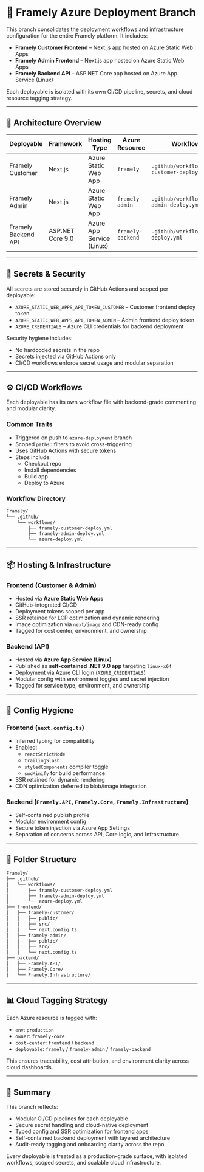 # 🚀 Framely Azure Deployment Branch

This branch consolidates the deployment workflows and infrastructure configuration for the entire Framely platform. It includes:

- **Framely Customer Frontend** – Next.js app hosted on Azure Static Web Apps  
- **Framely Admin Frontend** – Next.js app hosted on Azure Static Web Apps  
- **Framely Backend API** – ASP.NET Core app hosted on Azure App Service (Linux)

Each deployable is isolated with its own CI/CD pipeline, secrets, and cloud resource tagging strategy.

---

## 🧱 Architecture Overview

| Deployable           | Framework        | Hosting Type            | Azure Resource              | Workflow File                                      |
|----------------------|------------------|--------------------------|-----------------------------|----------------------------------------------------|
| Framely Customer     | Next.js          | Azure Static Web App     | `framely`          | `.github/workflows/framely-customer-deploy.yml`   |
| Framely Admin        | Next.js          | Azure Static Web App     | `framely-admin`         | `.github/workflows/framely-admin-deploy.yml`      |
| Framely Backend API  | ASP.NET Core 9.0 | Azure App Service (Linux)| `framely-backend`       | `.github/workflows/azure-deploy.yml`              |

---

## 🔐 Secrets & Security

All secrets are stored securely in GitHub Actions and scoped per deployable:

- `AZURE_STATIC_WEB_APPS_API_TOKEN_CUSTOMER` – Customer frontend deploy token  
- `AZURE_STATIC_WEB_APPS_API_TOKEN_ADMIN` – Admin frontend deploy token  
- `AZURE_CREDENTIALS` – Azure CLI credentials for backend deployment  

Security hygiene includes:

- No hardcoded secrets in the repo  
- Secrets injected via GitHub Actions only  
- CI/CD workflows enforce secret usage and modular separation

---

## ⚙️ CI/CD Workflows

Each deployable has its own workflow file with backend-grade commenting and modular clarity.

### Common Traits

- Triggered on push to `azure-deployment` branch  
- Scoped `paths:` filters to avoid cross-triggering  
- Uses GitHub Actions with secure tokens  
- Steps include:
  - Checkout repo  
  - Install dependencies  
  - Build app  
  - Deploy to Azure

### Workflow Directory

```bash
Framely/
└── .github/
    └── workflows/
        ├── framely-customer-deploy.yml
        ├── framely-admin-deploy.yml
        └── azure-deploy.yml
```

---

## 📦 Hosting & Infrastructure

### Frontend (Customer & Admin)

- Hosted via **Azure Static Web Apps**  
- GitHub-integrated CI/CD  
- Deployment tokens scoped per app  
- SSR retained for LCP optimization and dynamic rendering  
- Image optimization via `next/image` and CDN-ready config  
- Tagged for cost center, environment, and ownership

### Backend (API)

- Hosted via **Azure App Service (Linux)**  
- Published as **self-contained .NET 9.0 app** targeting `linux-x64`  
- Deployment via Azure CLI login (`AZURE_CREDENTIALS`)  
- Modular config with environment toggles and secret injection  
- Tagged for service type, environment, and ownership

---

## 🧼 Config Hygiene

### Frontend (`next.config.ts`)

- Inferred typing for compatibility  
- Enabled:
  - `reactStrictMode`  
  - `trailingSlash`  
  - `styledComponents` compiler toggle  
  - `swcMinify` for build performance  
- SSR retained for dynamic rendering  
- CDN optimization deferred to blob/image integration

### Backend (`Framely.API`, `Framely.Core`, `Framely.Infrastructure`)

- Self-contained publish profile  
- Modular environment config  
- Secure token injection via Azure App Settings  
- Separation of concerns across API, Core logic, and Infrastructure

---

## 📁 Folder Structure

```bash
Framely/
├── .github/
│   └── workflows/
│       ├── framely-customer-deploy.yml
│       ├── framely-admin-deploy.yml
│       └── azure-deploy.yml
├── frontend/
│   ├── framely-customer/
│   │   ├── public/
│   │   ├── src/
│   │   └── next.config.ts
│   ├── framely-admin/
│   │   ├── public/
│   │   ├── src/
│   │   └── next.config.ts
├── backend/
│   ├── Framely.API/
│   ├── Framely.Core/
│   └── Framely.Infrastructure/
```

---

## 📊 Cloud Tagging Strategy

Each Azure resource is tagged with:

- `env`: `production`  
- `owner`: `framely-core`  
- `cost-center`: `frontend` / `backend`  
- `deployable`: `framely` / `framely-admin` / `framely-backend`

This ensures traceability, cost attribution, and environment clarity across cloud dashboards.

---

## 🧠 Summary

This branch reflects:

- Modular CI/CD pipelines for each deployable  
- Secure secret handling and cloud-native deployment  
- Typed config and SSR optimization for frontend apps  
- Self-contained backend deployment with layered architecture  
- Audit-ready tagging and onboarding clarity across the repo

Every deployable is treated as a production-grade surface, with isolated workflows, scoped secrets, and scalable cloud infrastructure.


